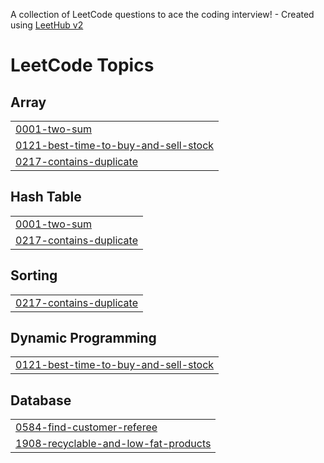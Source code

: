 A collection of LeetCode questions to ace the coding interview! - Created using [LeetHub v2](https://github.com/arunbhardwaj/LeetHub-2.0)
<!---LeetCode Topics Start-->
# LeetCode Topics
## Array
|  |
| ------- |
| [0001-two-sum](https://github.com/preethika1616/Workdone/tree/master/0001-two-sum) |
| [0121-best-time-to-buy-and-sell-stock](https://github.com/preethika1616/Workdone/tree/master/0121-best-time-to-buy-and-sell-stock) |
| [0217-contains-duplicate](https://github.com/preethika1616/Workdone/tree/master/0217-contains-duplicate) |
## Hash Table
|  |
| ------- |
| [0001-two-sum](https://github.com/preethika1616/Workdone/tree/master/0001-two-sum) |
| [0217-contains-duplicate](https://github.com/preethika1616/Workdone/tree/master/0217-contains-duplicate) |
## Sorting
|  |
| ------- |
| [0217-contains-duplicate](https://github.com/preethika1616/Workdone/tree/master/0217-contains-duplicate) |
## Dynamic Programming
|  |
| ------- |
| [0121-best-time-to-buy-and-sell-stock](https://github.com/preethika1616/Workdone/tree/master/0121-best-time-to-buy-and-sell-stock) |
## Database
|  |
| ------- |
| [0584-find-customer-referee](https://github.com/preethika1616/Workdone/tree/master/0584-find-customer-referee) |
| [1908-recyclable-and-low-fat-products](https://github.com/preethika1616/Workdone/tree/master/1908-recyclable-and-low-fat-products) |
<!---LeetCode Topics End-->